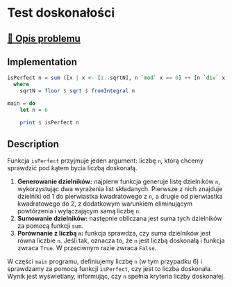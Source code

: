 # Test doskonałości

## [:link: Opis problemu](../../../../algorithms/integers/perfect-test.md)

## Implementation

```haskell linenums="1"
isPerfect n = sum ([x | x <- [1..sqrtN], n `mod` x == 0] ++ [n `div` x | x <- [sqrtN, sqrtN - 1 .. 2], (n `mod` x == 0) && (n `div` x /= x)]) == n
  where
    sqrtN = floor $ sqrt $ fromIntegral n

main = do
    let n = 6

    print $ isPerfect n
```

## Description

Funkcja `isPerfect` przyjmuje jeden argument: liczbę `n`, którą chcemy sprawdzić pod kątem bycia liczbą doskonałą.

1. **Generowanie dzielników:** najpierw funkcja generuje listę dzielników `n`, wykorzystując dwa wyrażenia list składanych. Pierwsze z nich znajduje dzielniki od 1 do pierwiastka kwadratowego z `n`, a drugie od pierwiastka kwadratowego do 2, z dodatkowym warunkiem eliminującym powtórzenia i wyłączającym samą liczbę `n`.
2. **Sumowanie dzielników:** następnie obliczana jest suma tych dzielników za pomocą funkcji `sum`.
3. **Porównanie z liczbą `n`:** funkcja sprawdza, czy suma dzielników jest równa liczbie `n`. Jeśli tak, oznacza to, że `n` jest liczbą doskonałą i funkcja zwraca `True`. W przeciwnym razie zwraca `False`.

W części `main` programu, definiujemy liczbę `n` (w tym przypadku 6) i sprawdzamy za pomocą funkcji `isPerfect`, czy jest to liczba doskonała. Wynik jest wyświetlany, informując, czy `n` spełnia kryteria liczby doskonałej.
